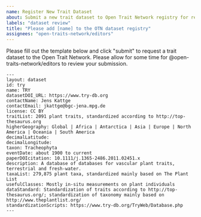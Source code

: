```yaml
---
name: Register New Trait Dataset
about: Submit a new trait dataset to Open Trait Network registry for review.
labels: "dataset review" 
title: "Please add [name] to the OTN dataset registry"
assignees: "open-traits-network/editors"
---
```


Please fill out the template below and click "submit" to request a trait dataset to the Open Trait Network. Please allow for some time for @open-traits-network/editors to review your submission.

```
---
layout: dataset
id: try
name: TRY
datasetDOI_URL: https://www.try-db.org
contactName: Jens Kattge
contactEmail: jkattge@bgc-jena.mpg.de
license: CC BY
traitList: 2091 plant traits, standardized according to http://top-thesaurus.org
higherGeography: Global | Africa | Antarctica | Asia | Europe | North America | Oceania | South America
decimalLatitude:
decimalLongitude:
taxon: Tracheophyta
eventDate: about 1900 to current
paperDOIcitation: 10.1111/j.1365-2486.2011.02451.x
description: A database of databases for vascular plant traits, terrestrial and fresh-water.
taxaList: 279,875 plant taxa, standardized mainly based on The Plant List
usefulClasses: Mostly in-situ measurements on plant individuals
dataStandard: Standardization of traits according to http://top-thesaurus.org/; standardization of taxonomy mainly based on http://www.theplantlist.org/
standardizationScripts: https://www.try-db.org/TryWeb/Database.php
---
```




